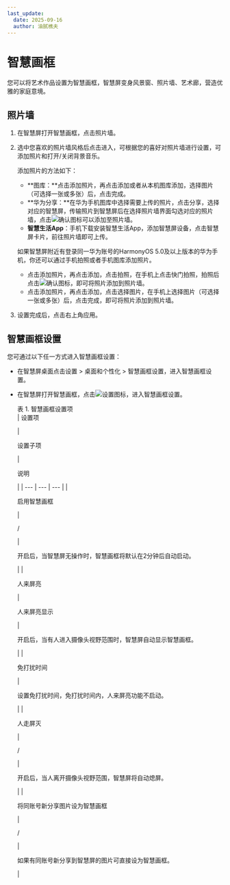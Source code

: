 ```yaml
---
last_update:
  date: 2025-09-16
  author: 油腻樵夫
---
```


# 智慧画框

您可以将艺术作品设置为智慧画框，智慧屏变身风景窗、照片墙、艺术廊，营造优雅的家庭意境。

## 照片墙

1.  在智慧屏打开智慧画框，点击照片墙。
2.  选中您喜欢的照片墙风格后点击进入，可根据您的喜好对照片墙进行设置，可添加照片和打开/关闭背景音乐。
    
    添加照片的方法如下：
    
    +   **图库：**点击添加照片，再点击添加或者从本机图库添加，选择图片（可选择一张或多张）后，点击完成。
    +   **华为分享：**在华为手机图库中选择需要上传的照片，点击分享，选择对应的智慧屏，传输照片到智慧屏后在选择照片墙界面勾选对应的照片墙，点击![确认图标](https://tips-p01-drcn.dbankcdn.cn/hwtips/topic/V0FM/zh-CN/zh-cn_image_0000002391852588.png)可以添加至照片墙。
    +   **智慧生活App**：手机下载安装智慧生活App，添加智慧屏设备，点击智慧屏卡片，前往照片墙即可上传。
    
    如果智慧屏附近有登录同一华为账号的HarmonyOS 5.0及以上版本的华为手机，你还可以通过手机拍照或者手机图库添加照片。
    
    +   点击添加照片，再点击添加，点击拍照，在手机上点击快门拍照，拍照后点击![确认图标](https://tips-p01-drcn.dbankcdn.cn/hwtips/topic/V0FM/zh-CN/zh-cn_image_0000002392036254.png)，即可将照片添加到照片墙。
    +   点击添加照片，再点击添加，点击选择图片，在手机上选择图片（可选择一张或多张）后，点击完成，即可将照片添加到照片墙。
3.  设置完成后，点击右上角应用。

## 智慧画框设置

您可通过以下任一方式进入智慧画框设置：

+   在智慧屏桌面点击设置 > 桌面和个性化 > 智慧画框设置，进入智慧画框设置。
+   在智慧屏打开智慧画框，点击![设置图标](https://tips-p01-drcn.dbankcdn.cn/hwtips/topic/V0FM/zh-CN/zh-cn_image_0000002418262250.png)，进入智慧画框设置。
    
    表 1. 智慧画框设置项   
    | 
    设置项
    
     | 
    
    设置子项
    
     | 
    
    说明
    
     |
    | --- | --- | --- |
    | 
    
    启用智慧画框
    
     | 
    
    /
    
     | 
    
    开启后，当智慧屏无操作时，智慧画框将默认在2分钟后自动启动。
    
     |
    | 
    
    人来屏亮
    
     | 
    
    人来屏亮显示
    
     | 
    
    开启后，当有人进入摄像头视野范围时，智慧屏自动显示智慧画框。
    
     |
    | 
    
    免打扰时间
    
     | 
    
    设置免打扰时间，免打扰时间内，人来屏亮功能不启动。
    
     |
    | 
    
    人走屏灭
    
     | 
    
    /
    
     | 
    
    开启后，当人离开摄像头视野范围，智慧屏将自动熄屏。
    
     |
    | 
    
    将同账号新分享图片设为智慧画框
    
     | 
    
    /
    
     | 
    
    如果有同账号新分享到智慧屏的图片可直接设为智慧画框。
    
     |